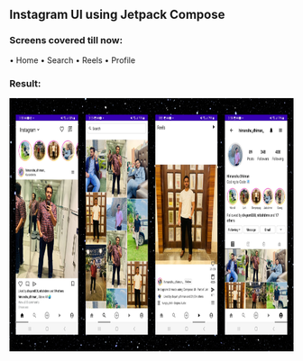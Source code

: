 ## Instagram UI using Jetpack Compose

### Screens covered till now:

• Home
• Search
• Reels
• Profile

### Result:

<img src="result.png" alt="Result" height="450">
